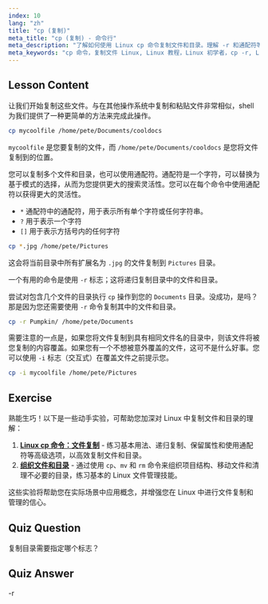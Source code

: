 ```yaml
---
index: 10
lang: "zh"
title: "cp (复制)"
meta_title: "cp (复制) - 命令行"
meta_description: "了解如何使用 Linux cp 命令复制文件和目录。理解 -r 和通配符等选项。立即开始您的 Linux 之旅！"
meta_keywords: "cp 命令，复制文件 Linux, Linux 教程，Linux 初学者，cp -r, Linux 通配符，Linux 指南"
---
```


## Lesson Content

让我们开始复制这些文件。与在其他操作系统中复制和粘贴文件非常相似，shell 为我们提供了一种更简单的方法来完成此操作。

```bash
cp mycoolfile /home/pete/Documents/cooldocs
```

`mycoolfile` 是您要复制的文件，而 `/home/pete/Documents/cooldocs` 是您将文件复制到的位置。

您可以复制多个文件和目录，也可以使用通配符。通配符是一个字符，可以替换为基于模式的选择，从而为您提供更大的搜索灵活性。您可以在每个命令中使用通配符以获得更大的灵活性。

- `*` 通配符中的通配符，用于表示所有单个字符或任何字符串。
- `?` 用于表示一个字符
- `[]` 用于表示方括号内的任何字符

```bash
cp *.jpg /home/pete/Pictures
```

这会将当前目录中所有扩展名为 `.jpg` 的文件复制到 `Pictures` 目录。

一个有用的命令是使用 `-r` 标志；这将递归复制目录中的文件和目录。

尝试对包含几个文件的目录执行 `cp` 操作到您的 `Documents` 目录。没成功，是吗？那是因为您还需要使用 `-r` 命令复制其中的文件和目录。

```bash
cp -r Pumpkin/ /home/pete/Documents
```

需要注意的一点是，如果您将文件复制到具有相同文件名的目录中，则该文件将被您复制的内容覆盖。如果您有一个不想被意外覆盖的文件，这可不是什么好事。您可以使用 `-i` 标志（交互式）在覆盖文件之前提示您。

```bash
cp -i mycoolfile /home/pete/Pictures
```

## Exercise

熟能生巧！以下是一些动手实验，可帮助您加深对 Linux 中复制文件和目录的理解：

1. **[Linux cp 命令：文件复制](https://labex.io/zh/labs/linux-linux-cp-command-file-copying-209744)** - 练习基本用法、递归复制、保留属性和使用通配符等高级选项，以高效复制文件和目录。
2. **[组织文件和目录](https://labex.io/zh/labs/linux-organizing-files-and-directories-387877)** - 通过使用 `cp`、`mv` 和 `rm` 命令来组织项目结构、移动文件和清理不必要的目录，练习基本的 Linux 文件管理技能。

这些实验将帮助您在实际场景中应用概念，并增强您在 Linux 中进行文件复制和管理的信心。

## Quiz Question

复制目录需要指定哪个标志？

## Quiz Answer

-r

